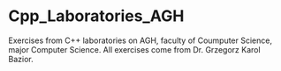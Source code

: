 # Cpp_Laboratories_AGH
Exercises from C++ laboratories on AGH, faculty of Coumputer Science, major Computer Science.
All exercises come from Dr. Grzegorz Karol Bazior.
